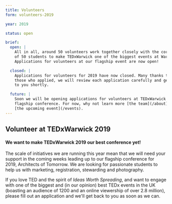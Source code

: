 ```yaml
---
title: Volunteers
form: volunteers-2019

year: 2019

status: open

brief:
  open: |
    All in all, around 50 volunteers work together closely with the core team
    of 50 students to make TEDxWarwick one of the biggest events at Warwick.
    Applications for volunteers at our flagship event are now open!

  closed: |
    Applications for volunteers for 2019 have now closed. Many thanks to all
    those who applied, we will review each application carefully and get back
    to you shortly.

  future: |
    Soon we will be opening applications for volunteers at TEDxWarwick's
    flagship conference. For now, why not learn more [the team](/about) and
    [the upcoming event](/events).
---
```


## Volunteer at TEDxWarwick 2019

#### We want to make TEDxWarwick 2019 our best conference yet!

The scale of initiatives we are running this year mean that we will need your
support in the coming weeks leading up to our flagship conference for 2019,
Architects of Tomorrow. We are looking for passionate students to help us with
marketing, registration, stewarding and photography.

If you love TED and the spirit of *Ideas Worth Spreading*, and want to engage
with one of the biggest and (in our opinion) best TEDx events in the UK
(boasting an audience of 1200 and an online viewership of over 2.8 million),
please fill out an application and we'll get back to you as soon as we can.
